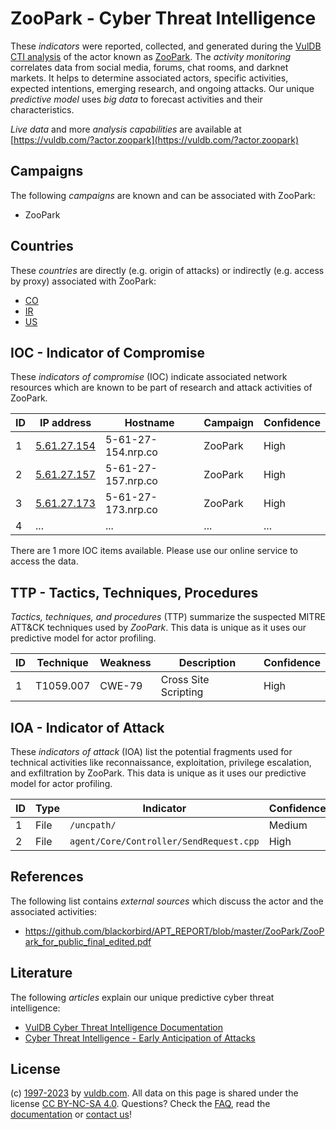 # ZooPark - Cyber Threat Intelligence

These _indicators_ were reported, collected, and generated during the [VulDB CTI analysis](https://vuldb.com/?kb.cti) of the actor known as [ZooPark](https://vuldb.com/?actor.zoopark). The _activity monitoring_ correlates data from social media, forums, chat rooms, and darknet markets. It helps to determine associated actors, specific activities, expected intentions, emerging research, and ongoing attacks. Our unique _predictive model_ uses _big data_ to forecast activities and their characteristics.

_Live data_ and more _analysis capabilities_ are available at [https://vuldb.com/?actor.zoopark](https://vuldb.com/?actor.zoopark)

## Campaigns

The following _campaigns_ are known and can be associated with ZooPark:

* ZooPark

## Countries

These _countries_ are directly (e.g. origin of attacks) or indirectly (e.g. access by proxy) associated with ZooPark:

* [CO](https://vuldb.com/?country.co)
* [IR](https://vuldb.com/?country.ir)
* [US](https://vuldb.com/?country.us)

## IOC - Indicator of Compromise

These _indicators of compromise_ (IOC) indicate associated network resources which are known to be part of research and attack activities of ZooPark.

ID | IP address | Hostname | Campaign | Confidence
-- | ---------- | -------- | -------- | ----------
1 | [5.61.27.154](https://vuldb.com/?ip.5.61.27.154) | 5-61-27-154.nrp.co | ZooPark | High
2 | [5.61.27.157](https://vuldb.com/?ip.5.61.27.157) | 5-61-27-157.nrp.co | ZooPark | High
3 | [5.61.27.173](https://vuldb.com/?ip.5.61.27.173) | 5-61-27-173.nrp.co | ZooPark | High
4 | ... | ... | ... | ...

There are 1 more IOC items available. Please use our online service to access the data.

## TTP - Tactics, Techniques, Procedures

_Tactics, techniques, and procedures_ (TTP) summarize the suspected MITRE ATT&CK techniques used by _ZooPark_. This data is unique as it uses our predictive model for actor profiling.

ID | Technique | Weakness | Description | Confidence
-- | --------- | -------- | ----------- | ----------
1 | T1059.007 | CWE-79 | Cross Site Scripting | High

## IOA - Indicator of Attack

These _indicators of attack_ (IOA) list the potential fragments used for technical activities like reconnaissance, exploitation, privilege escalation, and exfiltration by ZooPark. This data is unique as it uses our predictive model for actor profiling.

ID | Type | Indicator | Confidence
-- | ---- | --------- | ----------
1 | File | `/uncpath/` | Medium
2 | File | `agent/Core/Controller/SendRequest.cpp` | High

## References

The following list contains _external sources_ which discuss the actor and the associated activities:

* https://github.com/blackorbird/APT_REPORT/blob/master/ZooPark/ZooPark_for_public_final_edited.pdf

## Literature

The following _articles_ explain our unique predictive cyber threat intelligence:

* [VulDB Cyber Threat Intelligence Documentation](https://vuldb.com/?kb.cti)
* [Cyber Threat Intelligence - Early Anticipation of Attacks](https://www.scip.ch/en/?labs.20201022)

## License

(c) [1997-2023](https://vuldb.com/?kb.changelog) by [vuldb.com](https://vuldb.com/?kb.about). All data on this page is shared under the license [CC BY-NC-SA 4.0](https://creativecommons.org/licenses/by-nc-sa/4.0/). Questions? Check the [FAQ](https://vuldb.com/?kb.faq), read the [documentation](https://vuldb.com/?kb) or [contact us](https://vuldb.com/?contact)!
